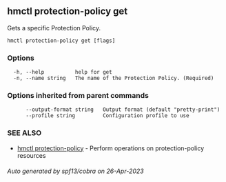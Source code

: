 ## hmctl protection-policy get

Gets a specific Protection Policy.

```
hmctl protection-policy get [flags]
```

### Options

```
  -h, --help          help for get
  -n, --name string   The name of the Protection Policy. (Required)
```

### Options inherited from parent commands

```
      --output-format string   Output format (default "pretty-print")
      --profile string         Configuration profile to use
```

### SEE ALSO

* [hmctl protection-policy](hmctl_protection-policy.md)	 - Perform operations on protection-policy resources

###### Auto generated by spf13/cobra on 26-Apr-2023
